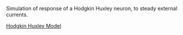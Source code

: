Simulation of response of a Hodgkin Huxley neuron, to steady external currents.

[Hodgkin Huxley Model](https://en.wikipedia.org/wiki/Hodgkin%E2%80%93Huxley_model)
